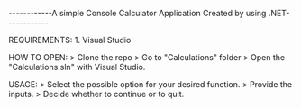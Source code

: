 ------------A simple Console Calculator Application Created by using .NET------------

REQUIREMENTS:
	1. Visual Studio

HOW TO OPEN: 
	> Clone the repo
	> Go to "Calculations" folder
	> Open the "Calculations.sln" with Visual Studio.


USAGE:
	> Select the possible option for your desired function.
	> Provide the inputs.
	> Decide whether to continue or to quit.